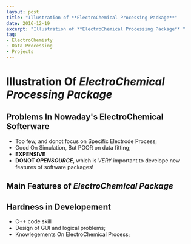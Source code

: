 ```yaml
---
layout: post 
title: "Illustration of **ElectroChemical Processing Package**" 
date: 2016-12-19
excerpt: "Illustration of **ElectroChemical Processing Package** " 
tag: 
- ElectroChemisty 
- Data Processing 
- Projects 
---
```

# Illustration Of *ElectroChemical Processing Package*

## Problems In Nowaday's ElectroChemical Softerware
- Too few, and donot focus on  Specific Electrode Process;
- Good On Simulation, But POOR on data fitting;
- **EXPENSIVE**
- **DONOT *OPENSOURCE***, which is *VERY* important to develope new features of software packages!
  
## Main Features of *ElectroChemical Package*



## Hardness in Developement
- C++ code skill  
- Design of GUI and logical problems;
- Knowlegements On ElectroChemical Process;
  



  
